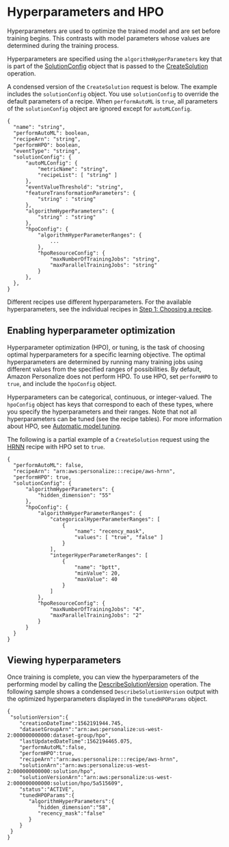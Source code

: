 # Hyperparameters and HPO<a name="customizing-solution-config-hpo"></a>

Hyperparameters are used to optimize the trained model and are set before training begins\. This contrasts with model parameters whose values are determined during the training process\.

Hyperparameters are specified using the `algorithmHyperParameters` key that is part of the [SolutionConfig](API_SolutionConfig.md) object that is passed to the [CreateSolution](API_CreateSolution.md) operation\.

A condensed version of the `CreateSolution` request is below\. The example includes the `solutionConfig` object\. You use `solutionConfig` to override the default parameters of a recipe\. When `performAutoML` is `true`, all parameters of the `solutionConfig` object are ignored except for `autoMLConfig`\. 

```
{
  "name": "string",
  "performAutoML": boolean,
  "recipeArn": "string",
  "performHPO": boolean,
  "eventType": "string",
  "solutionConfig": {
      "autoMLConfig": {
          "metricName": "string",
          "recipeList": [ "string" ]
      },
      "eventValueThreshold": "string",
      "featureTransformationParameters": {
          "string" : "string"
      },
      "algorithmHyperParameters": {
          "string" : "string"
      },
      "hpoConfig": {
          "algorithmHyperParameterRanges": {
              ...
          },
          "hpoResourceConfig": {
              "maxNumberOfTrainingJobs": "string",
              "maxParallelTrainingJobs": "string"
          }
      },
  },
}
```

Different recipes use different hyperparameters\. For the available hyperparameters, see the individual recipes in [Step 1: Choosing a recipe](working-with-predefined-recipes.md)\.

## Enabling hyperparameter optimization<a name="hpo-tuning"></a>

Hyperparameter optimization \(HPO\), or tuning, is the task of choosing optimal hyperparameters for a specific learning objective\. The optimal hyperparameters are determined by running many training jobs using different values from the specified ranges of possibilities\. By default, Amazon Personalize does not perform HPO\. To use HPO, set `performHPO` to `true`, and include the `hpoConfig` object\.

Hyperparameters can be categorical, continuous, or integer\-valued\. The `hpoConfig` object has keys that correspond to each of these types, where you specify the hyperparameters and their ranges\. Note that not all hyperparameters can be tuned \(see the recipe tables\)\. For more information about HPO, see [Automatic model tuning](https://docs.aws.amazon.com/sagemaker/latest/dg/automatic-model-tuning.html)\. 

The following is a partial example of a `CreateSolution` request using the [HRNN](native-recipe-hrnn.md) recipe with HPO set to `true`\.

```
{
  "performAutoML": false,
  "recipeArn": "arn:aws:personalize:::recipe/aws-hrnn",
  "performHPO": true,
  "solutionConfig": {
      "algorithmHyperParameters": {
          "hidden_dimension": "55"
      },
      "hpoConfig": {
          "algorithmHyperParameterRanges": {
              "categoricalHyperParameterRanges": [
                  {
                      "name": "recency_mask",
                      "values": [ "true", "false" ]
                  }
              ],
              "integerHyperParameterRanges": [
                  {
                      "name": "bptt",
                      "minValue": 20,
                      "maxValue": 40
                  }
              ]
          },
          "hpoResourceConfig": {
              "maxNumberOfTrainingJobs": "4",
              "maxParallelTrainingJobs": "2"
          }
      }
  }
}
```

## Viewing hyperparameters<a name="viewing-hyperparameters"></a>

Once training is complete, you can view the hyperparameters of the performing model by calling the [DescribeSolutionVersion](API_DescribeSolutionVersion.md) operation\. The following sample shows a condensed `DescribeSolutionVersion` output with the optimized hyperparameters displayed in the `tunedHPOParams` object\.

```
{
 "solutionVersion":{
    "creationDateTime":1562191944.745,
    "datasetGroupArn":"arn:aws:personalize:us-west-2:000000000000:dataset-group/hpo",
    "lastUpdatedDateTime":1562194465.075,
    "performAutoML":false,
    "performHPO":true,
    "recipeArn":"arn:aws:personalize:::recipe/aws-hrnn",
    "solutionArn":"arn:aws:personalize:us-west-2:000000000000:solution/hpo",
    "solutionVersionArn":"arn:aws:personalize:us-west-2:000000000000:solution/hpo/5a515609",
    "status":"ACTIVE",
    "tunedHPOParams":{
       "algorithmHyperParameters":{
          "hidden_dimension":"58",
          "recency_mask":"false"
       }
    }
 }
}
```